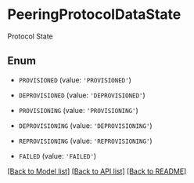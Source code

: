 # PeeringProtocolDataState

Protocol State

## Enum

* `PROVISIONED` (value: `'PROVISIONED'`)

* `DEPROVISIONED` (value: `'DEPROVISIONED'`)

* `PROVISIONING` (value: `'PROVISIONING'`)

* `DEPROVISIONING` (value: `'DEPROVISIONING'`)

* `REPROVISIONING` (value: `'REPROVISIONING'`)

* `FAILED` (value: `'FAILED'`)

[[Back to Model list]](../README.md#documentation-for-models) [[Back to API list]](../README.md#documentation-for-api-endpoints) [[Back to README]](../README.md)


